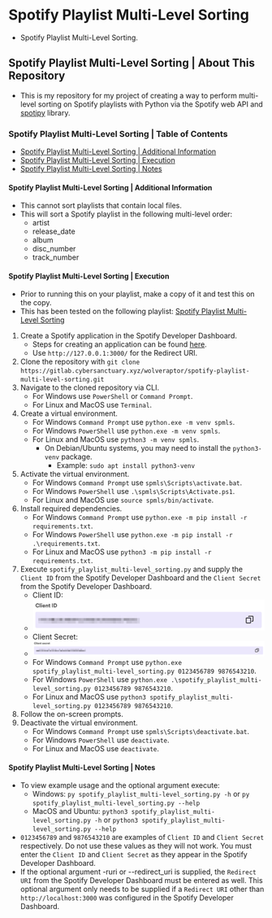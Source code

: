 <!-- omit from toc -->
# Spotify Playlist Multi-Level Sorting
* Spotify Playlist Multi-Level Sorting.

<!-- omit from toc -->
## Spotify Playlist Multi-Level Sorting | About This Repository
* This is my repository for my project of creating a way to perform multi-level sorting on Spotify playlists with Python via the Spotify web API and [spotipy](https://github.com/spotipy-dev/spotipy) library.

<!-- omit from toc -->
### Spotify Playlist Multi-Level Sorting | Table of Contents
* [Spotify Playlist Multi-Level Sorting | Additional Information](#spotify-playlist-multi-level-sorting--additional-information)
* [Spotify Playlist Multi-Level Sorting | Execution](#spotify-playlist-multi-level-sorting--execution)
* [Spotify Playlist Multi-Level Sorting | Notes](#spotify-playlist-multi-level-sorting--notes)

#### Spotify Playlist Multi-Level Sorting | Additional Information
* This cannot sort playlists that contain local files.
* This will sort a Spotify playlist in the following multi-level order:
    * artist
    * release_date
    * album
    * disc_number
    * track_number

#### Spotify Playlist Multi-Level Sorting | Execution
* Prior to running this on your playlist, make a copy of it and test this on the copy.
* This has been tested on the following playlist: [Spotify Playlist Multi-Level Sorting](https://open.spotify.com/playlist/47l4vufg3gAoVbOpSedwO5?si=852f7ce6eaa849c8)
1. Create a Spotify application in the Spotify Developer Dashboard.
    * Steps for creating an application can be found [here](https://developer.spotify.com/documentation/web-api/tutorials/getting-started#create-an-app).
    * Use `http://127.0.0.1:3000/` for the Redirect URI.
2. Clone the repository with `git clone https://gitlab.cybersanctuary.xyz/wolveraptor/spotify-playlist-multi-level-sorting.git`
3. Navigate to the cloned repository via CLI.
    * For Windows use `PowerShell` or `Command Prompt`.
    * For Linux and MacOS use `Terminal`.
4. Create a virtual environment.
    * For Windows `Command Prompt` use `python.exe -m venv spmls`.
    * For Windows `PowerShell` use `python.exe -m venv spmls`.
    * For Linux and MacOS use `python3 -m venv spmls`.
        * On Debian/Ubuntu systems, you may need to install the `python3-venv` package.
            * Example: `sudo apt install python3-venv`
5. Activate the virtual environment.
    * For Windows `Command Prompt` use `spmls\Scripts\activate.bat`.
    * For Windows `PowerShell` use `.\spmls\Scripts\Activate.ps1`.
    * For Linux and MacOS use `source spmls/bin/activate`.
6. Install required dependencies.
    * For Windows `Command Prompt` use `python.exe -m pip install -r requirements.txt`.
    * For Windows `PowerShell` use `python.exe -m pip install -r .\requirements.txt`.
    * For Linux and MacOS use `python3 -m pip install -r requirements.txt`.
7. Execute `spotify_playlist_multi-level_sorting.py` and supply the `Client ID` from the Spotify Developer Dashboard and the `Client Secret` from the Spotify Developer Dashboard.
    * Client ID:
    * ![alttext](/Images/spotify_developer_dashboard_client_id.png)
    * Client Secret:
    * ![alttext](/Images/spotify_developer_dashboard_client_secret.png)
    * For Windows `Command Prompt` use `python.exe spotify_playlist_multi-level_sorting.py 0123456789 9876543210`.
    * For Windows `PowerShell` use `python.exe .\spotify_playlist_multi-level_sorting.py 0123456789 9876543210`.
    * For Linux and MacOS use `python3 spotify_playlist_multi-level_sorting.py 0123456789 9876543210`.
8. Follow the on-screen prompts.
9. Deactivate the virtual environment.
    * For Windows `Command Prompt` use `spmls\Scripts\deactivate.bat`.
    * For Windows `PowerShell` use `deactivate`.
    * For Linux and MacOS use `deactivate`.

#### Spotify Playlist Multi-Level Sorting | Notes
* To view example usage and the optional argument execute:
    * Windows: `py spotify_playlist_multi-level_sorting.py -h` or `py spotify_playlist_multi-level_sorting.py --help`
    * MacOS and Ubuntu: `python3 spotify_playlist_multi-level_sorting.py -h` or `python3 spotify_playlist_multi-level_sorting.py --help`
* `0123456789` and `9876543210` are examples of `Client ID` and `Client Secret` respectively. Do not use these values as they will not work. You must enter the `Client ID` and `Client Secret` as they appear in the Spotify Developer Dashboard.
* If the optional argument -ruri or --redirect_uri is supplied, the `Redirect URI` from the Spotify Developer Dashboard must be entered as well. This optional argument only needs to be supplied if a `Redirect URI` other than `http://localhost:3000` was configured in the Spotify Developer Dashboard.